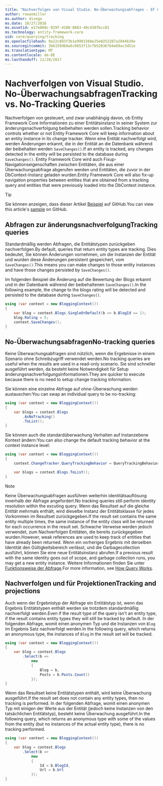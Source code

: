 ```yaml
---
title: "Nachverfolgen von Visual Studio. No-Überwachungsabfragen - EF Core"
author: rowanmiller
ms.author: divega
ms.date: 10/27/2016
ms.assetid: e17e060c-929f-4180-8883-40c438fbcc01
ms.technology: entity-framework-core
uid: core/querying/tracking
ms.openlocfilehash: 9a22c893f3b1e9991560e25e0252287a2844b39e
ms.sourcegitcommit: 3b6159db8a6c0653f13c7b528367b4e69ac3d51e
ms.translationtype: MT
ms.contentlocale: de-DE
ms.lasthandoff: 11/28/2017
---
```

# <a name="tracking-vs-no-tracking-queries"></a><span data-ttu-id="becc3-102">Nachverfolgen von Visual Studio. No-Überwachungsabfragen</span><span class="sxs-lookup"><span data-stu-id="becc3-102">Tracking vs. No-Tracking Queries</span></span>

<span data-ttu-id="becc3-103">Nachverfolgen von gesteuert, und zwar unabhängig davon, ob Entity Framework Core Informationen zu einer Entitätsinstanz in seiner System zur änderungsnachverfolgung beibehalten werden sollen.</span><span class="sxs-lookup"><span data-stu-id="becc3-103">Tracking behavior controls whether or not Entity Framework Core will keep information about an entity instance in its change tracker.</span></span> <span data-ttu-id="becc3-104">Wenn eine Entität nachverfolgt wird, werden Änderungen erkannt, die in der Entität an die Datenbank während der beibehalten werden `SaveChanges()`.</span><span class="sxs-lookup"><span data-stu-id="becc3-104">If an entity is tracked, any changes detected in the entity will be persisted to the database during `SaveChanges()`.</span></span> <span data-ttu-id="becc3-105">Entity Framework Core wird auch Fixup-Navigationseigenschaften zwischen Entitäten, die aus einer Überwachungsabfrage abgerufen werden und Entitäten, die zuvor in der DbContext-Instanz geladen wurden.</span><span class="sxs-lookup"><span data-stu-id="becc3-105">Entity Framework Core will also fix-up navigation properties between entities that are obtained from a tracking query and entities that were previously loaded into the DbContext instance.</span></span>

> [!TIP]  
> <span data-ttu-id="becc3-106">Sie können anzeigen, dass dieser Artikel [Beispiel](https://github.com/aspnet/EntityFramework.Docs/tree/master/samples/core/Querying) auf GitHub.</span><span class="sxs-lookup"><span data-stu-id="becc3-106">You can view this article's [sample](https://github.com/aspnet/EntityFramework.Docs/tree/master/samples/core/Querying) on GitHub.</span></span>

## <a name="tracking-queries"></a><span data-ttu-id="becc3-107">Abfragen zur änderungsnachverfolgung</span><span class="sxs-lookup"><span data-stu-id="becc3-107">Tracking queries</span></span>

<span data-ttu-id="becc3-108">Standardmäßig werden Abfragen, die Entitätstypen zurückgeben nachverfolgen.</span><span class="sxs-lookup"><span data-stu-id="becc3-108">By default, queries that return entity types are tracking.</span></span> <span data-ttu-id="becc3-109">Dies bedeutet, Sie können Änderungen vornehmen, um die Instanzen der Entität und wurden diese Änderungen persistent gespeichert, vom `SaveChanges()`.</span><span class="sxs-lookup"><span data-stu-id="becc3-109">This means you can make changes to those entity instances and have those changes persisted by `SaveChanges()`.</span></span>

<span data-ttu-id="becc3-110">Im folgenden Beispiel die Änderung auf die Bewertung der Blogs erkannt und in der Datenbank während der beibehaltenen `SaveChanges()`.</span><span class="sxs-lookup"><span data-stu-id="becc3-110">In the following example, the change to the blogs rating will be detected and persisted to the database during `SaveChanges()`.</span></span>

<!-- [!code-csharp[Main](samples/core/Querying/Querying/Tracking/Sample.cs)] -->
``` csharp
using (var context = new BloggingContext())
{
    var blog = context.Blogs.SingleOrDefault(b => b.BlogId == 1);
    blog.Rating = 5;
    context.SaveChanges();
}
```

## <a name="no-tracking-queries"></a><span data-ttu-id="becc3-111">No-Überwachungsabfragen</span><span class="sxs-lookup"><span data-stu-id="becc3-111">No-tracking queries</span></span>

<span data-ttu-id="becc3-112">Keine Überwachungsabfragen sind nützlich, wenn die Ergebnisse in einem Szenario ohne Schreibzugriff verwendet werden.</span><span class="sxs-lookup"><span data-stu-id="becc3-112">No tracking queries are useful when the results are used in a read-only scenario.</span></span> <span data-ttu-id="becc3-113">Sie sind schneller ausgeführt werden, da besteht keine Notwendigkeit für Setup änderungsnachverfolgungsinformationen.</span><span class="sxs-lookup"><span data-stu-id="becc3-113">They are quicker to execute because there is no need to setup change tracking information.</span></span>

<span data-ttu-id="becc3-114">Sie können eine einzelne Abfrage auf ohne-Überwachung werden austauschen:</span><span class="sxs-lookup"><span data-stu-id="becc3-114">You can swap an individual query to be no-tracking:</span></span>

<!-- [!code-csharp[Main](samples/core/Querying/Querying/Tracking/Sample.cs?highlight=4)] -->
``` csharp
using (var context = new BloggingContext())
{
    var blogs = context.Blogs
        .AsNoTracking()
        .ToList();
}
```

<span data-ttu-id="becc3-115">Sie können auch die standardüberwachung Verhalten auf Instanzebene Kontext ändern:</span><span class="sxs-lookup"><span data-stu-id="becc3-115">You can also change the default tracking behavior at the context instance level:</span></span>

<!-- [!code-csharp[Main](samples/core/Querying/Querying/Tracking/Sample.cs?highlight=3)] -->
``` csharp
using (var context = new BloggingContext())
{
    context.ChangeTracker.QueryTrackingBehavior = QueryTrackingBehavior.NoTracking;

    var blogs = context.Blogs.ToList();
}
```

> [!NOTE]  
> <span data-ttu-id="becc3-116">Keine Überwachungsabfragen ausführen weiterhin identitätsauflösung innerhalb der Abfrage angefordert.</span><span class="sxs-lookup"><span data-stu-id="becc3-116">No tracking queries still perform identity resolution within the excuting query.</span></span> <span data-ttu-id="becc3-117">Wenn das Resultset auf die gleiche Entität mehrmals enthält, wird dieselbe Instanz der Entitätsklasse für jedes Vorkommen im Resultset zurückgegeben.</span><span class="sxs-lookup"><span data-stu-id="becc3-117">If the result set contains the same entity multiple times, the same instance of the entity class will be returned for each occurrence in the result set.</span></span> <span data-ttu-id="becc3-118">Schwache Verweise werden jedoch verwendet, zum Nachverfolgen Entitäten, die bereits zurückgegeben wurden.</span><span class="sxs-lookup"><span data-stu-id="becc3-118">However, weak references are used to keep track of entities that have already been returned.</span></span> <span data-ttu-id="becc3-119">Wenn ein vorheriges Ergebnis mit derselben Identität den Gültigkeitsbereich verlässt, und die Garbagecollection ausführt, können Sie eine neue Entitätsinstanz abrufen.</span><span class="sxs-lookup"><span data-stu-id="becc3-119">If a previous result with the same identity goes out of scope, and garbage collection runs, you may get a new entity instance.</span></span> <span data-ttu-id="becc3-120">Weitere Informationen finden Sie unter [Funktionsweise der Abfrage](overview.md).</span><span class="sxs-lookup"><span data-stu-id="becc3-120">For more information, see [How Query Works](overview.md).</span></span>

## <a name="tracking-and-projections"></a><span data-ttu-id="becc3-121">Nachverfolgen und für Projektionen</span><span class="sxs-lookup"><span data-stu-id="becc3-121">Tracking and projections</span></span>

<span data-ttu-id="becc3-122">Auch wenn der Ergebnistyp der Abfrage ein Entitätstyp ist, wenn das Ergebnis Entitätstypen enthält werden sie trotzdem standardmäßig nachverfolgt werden.</span><span class="sxs-lookup"><span data-stu-id="becc3-122">Even if the result type of the query isn't an entity type, if the result contains entity types they will still be tracked by default.</span></span> <span data-ttu-id="becc3-123">In der folgenden Abfrage, womit einen anonymen Typ und die Instanzen von `Blog` im Ergebnis Satz nachverfolgt werden.</span><span class="sxs-lookup"><span data-stu-id="becc3-123">In the following query, which returns an anonymous type, the instances of `Blog` in the result set will be tracked.</span></span>

<!-- [!code-csharp[Main](samples/core/Querying/Querying/Tracking/Sample.cs?highlight=7)] -->
``` csharp
using (var context = new BloggingContext())
{
    var blog = context.Blogs
        .Select(b =>
            new
            {
                Blog = b,
                Posts = b.Posts.Count()
            });
}
```

<span data-ttu-id="becc3-124">Wenn das Resultset keine Entitätstypen enthält, wird keine Überwachung ausgeführt.</span><span class="sxs-lookup"><span data-stu-id="becc3-124">If the result set does not contain any entity types, then no tracking is performed.</span></span> <span data-ttu-id="becc3-125">In der folgenden Abfrage, womit einen anonymen Typ mit einigen der Werte aus der Entität (jedoch keine Instanzen von den tatsächlichen Entitätstyp), besteht keine Überwachung ausgeführt.</span><span class="sxs-lookup"><span data-stu-id="becc3-125">In the following query, which returns an anonymous type with some of the values from the entity (but no instances of the actual entity type), there is no tracking performed.</span></span>

<!-- [!code-csharp[Main](samples/core/Querying/Querying/Tracking/Sample.cs)] -->
``` csharp
using (var context = new BloggingContext())
{
    var blog = context.Blogs
        .Select(b =>
            new
            {
                Id = b.BlogId,
                Url = b.Url
            });
}
```
